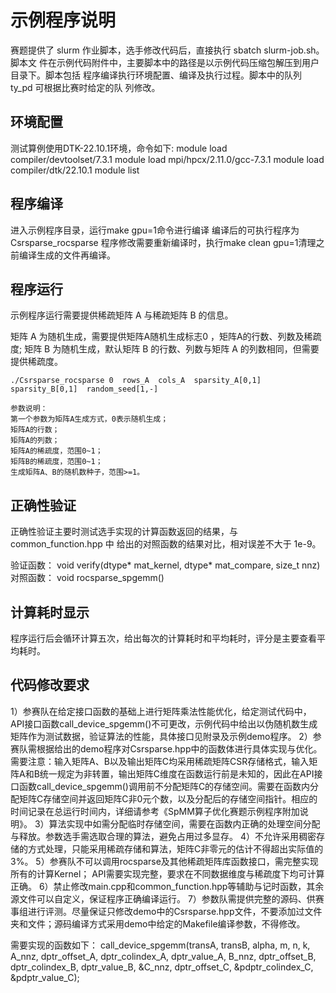# 示例程序说明

赛题提供了 slurm 作业脚本，选手修改代码后，直接执行 sbatch slurm-job.sh。脚本文
件在示例代码附件中，主要脚本中的路径是以示例代码压缩包解压到用户目录下。脚本包括
程序编译执行环境配置、编译及执行过程。脚本中的队列 ty_pd 可根据比赛时给定的队
列修改。

## 环境配置
测试算例使用DTK-22.10.1环境，命令如下: 
module load compiler/devtoolset/7.3.1
module load mpi/hpcx/2.11.0/gcc-7.3.1
module load compiler/dtk/22.10.1
module list

## 程序编译    
进入示例程序目录，运行make gpu=1命令进行编译 
编译后的可执行程序为Csrsparse_rocsparse 
程序修改需要重新编译时，执行make clean gpu=1清理之前编译生成的文件再编译。

## 程序运行
示例程序运行需要提供稀疏矩阵 A 与稀疏矩阵 B 的信息。

矩阵 A 为随机生成，需要提供矩阵A随机生成标志0 ，矩阵A的行数、列数及稀疏度;
矩阵 B 为随机生成，默认矩阵 B 的行数、列数与矩阵 A 的列数相同，但需要提供稀疏度。

```shell
./Csrsparse_rocsparse 0  rows_A  cols_A  sparsity_A[0,1]  sparsity_B[0,1]  random_seed[1,-]

参数说明：
第一个参数为矩阵A生成方式，0表示随机生成；
矩阵A的行数；
矩阵A的列数；
矩阵A的稀疏度，范围0~1；
矩阵B的稀疏度，范围0~1；
生成矩阵A、B的随机数种子，范围>=1。
```

## 正确性验证
正确性验证主要时测试选手实现的计算函数返回的结果，与 common_function.hpp 中
给出的对照函数的结果对比，相对误差不大于 1e-9。

验证函数：
void verify(dtype* mat_kernel, dtype* mat_compare, size_t nnz)
对照函数：
void rocsparse_spgemm()

## 计算耗时显示
程序运行后会循环计算五次，给出每次的计算耗时和平均耗时，评分是主要查看平均耗时。


## 代码修改要求
1）参赛队在给定接口函数的基础上进行矩阵乘法性能优化，给定测试代码中，API接口函数call_device_spgemm()不可更改，示例代码中给出以伪随机数生成矩阵作为测试数据，验证算法的性能，具体接口见附录及示例demo程序。
2）参赛队需根据给出的demo程序对Csrsparse.hpp中的函数体进行具体实现与优化。需要注意：输入矩阵A、B以及输出矩阵C均采用稀疏矩阵CSR存储格式，输入矩阵A和B统一规定为非转置，输出矩阵C维度在函数运行前是未知的，因此在API接口函数call_device_spgemm()调用前不分配矩阵C的存储空间。需要在函数内分配矩阵C存储空间并返回矩阵C非0元个数，以及分配后的存储空间指针。相应的时间记录在总运行时间内，详细请参考《SpMM算子优化赛题示例程序附加说明》。
3）算法实现中如需分配临时存储空间，需要在函数内正确的处理空间分配与释放。参数选手需选取合理的算法，避免占用过多显存。
4）不允许采用稠密存储的方式处理，只能采用稀疏存储和算法，矩阵C非零元的估计不得超出实际值的3%。
5）参赛队不可以调用rocsparse及其他稀疏矩阵库函数接口，需完整实现所有的计算Kernel； API需要实现完整，要求在不同数据维度与稀疏度下均可计算正确。
6）禁止修改main.cpp和common_function.hpp等辅助与记时函数，其余源文件可以自定义，保证程序正确编译运行。
7）参数队需提供完整的源码、供赛事组进行评测。尽量保证只修改demo中的Csrsparse.hpp文件，不要添加过文件夹和文件；源码编译方式采用demo中给定的Makefile编译参数，不得修改。

需要实现的函数如下：
call_device_spgemm(transA, transB, alpha, m, n, k, 
		A_nnz, dptr_offset_A, dptr_colindex_A, dptr_value_A,
		B_nnz, dptr_offset_B, dptr_colindex_B, dptr_value_B,
		&C_nnz, dptr_offset_C, &pdptr_colindex_C, &pdptr_value_C);

